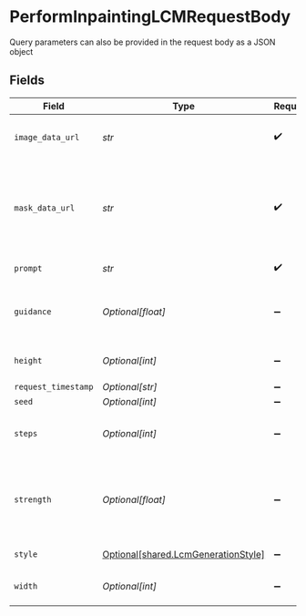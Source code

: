 # PerformInpaintingLCMRequestBody

Query parameters can also be provided in the request body as a JSON object


## Fields

| Field                                                                                                                                                                               | Type                                                                                                                                                                                | Required                                                                                                                                                                            | Description                                                                                                                                                                         |
| ----------------------------------------------------------------------------------------------------------------------------------------------------------------------------------- | ----------------------------------------------------------------------------------------------------------------------------------------------------------------------------------- | ----------------------------------------------------------------------------------------------------------------------------------------------------------------------------------- | ----------------------------------------------------------------------------------------------------------------------------------------------------------------------------------- |
| `image_data_url`                                                                                                                                                                    | *str*                                                                                                                                                                               | :heavy_check_mark:                                                                                                                                                                  | Image data used to generate image. In base64 format. Prefix: `data:image/jpeg;base64,`                                                                                              |
| `mask_data_url`                                                                                                                                                                     | *str*                                                                                                                                                                               | :heavy_check_mark:                                                                                                                                                                  | Image data of the mask layer used for inpainting. In base64 format. Prefix: `data:image/jpeg;base64,`. Mask should be white on black where generation is applied to the white area. |
| `prompt`                                                                                                                                                                            | *str*                                                                                                                                                                               | :heavy_check_mark:                                                                                                                                                                  | The prompt used to generate images                                                                                                                                                  |
| `guidance`                                                                                                                                                                          | *Optional[float]*                                                                                                                                                                   | :heavy_minus_sign:                                                                                                                                                                  | How strongly the generation should reflect the prompt. Must be a float between 0.5 and 20.                                                                                          |
| `height`                                                                                                                                                                            | *Optional[int]*                                                                                                                                                                     | :heavy_minus_sign:                                                                                                                                                                  | The output width of the image. Must be 512, 640 or 1024.                                                                                                                            |
| `request_timestamp`                                                                                                                                                                 | *Optional[str]*                                                                                                                                                                     | :heavy_minus_sign:                                                                                                                                                                  | N/A                                                                                                                                                                                 |
| `seed`                                                                                                                                                                              | *Optional[int]*                                                                                                                                                                     | :heavy_minus_sign:                                                                                                                                                                  | N/A                                                                                                                                                                                 |
| `steps`                                                                                                                                                                             | *Optional[int]*                                                                                                                                                                     | :heavy_minus_sign:                                                                                                                                                                  | The number of steps to use for the generation. Must be between 4 and 16.                                                                                                            |
| `strength`                                                                                                                                                                          | *Optional[float]*                                                                                                                                                                   | :heavy_minus_sign:                                                                                                                                                                  | Creativity strength of generation. Higher strength will deviate more from the original image supplied in imageDataUrl. Must be a float between 0.1 and 1.                           |
| `style`                                                                                                                                                                             | [Optional[shared.LcmGenerationStyle]](../../models/shared/lcmgenerationstyle.md)                                                                                                    | :heavy_minus_sign:                                                                                                                                                                  | The style to generate LCM images with.                                                                                                                                              |
| `width`                                                                                                                                                                             | *Optional[int]*                                                                                                                                                                     | :heavy_minus_sign:                                                                                                                                                                  | The output width of the image. Must be 512, 640 or 1024.                                                                                                                            |